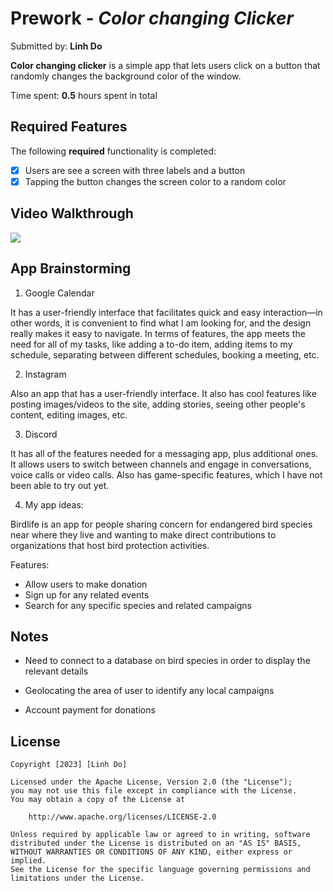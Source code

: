 # Prework - *Color changing Clicker*

Submitted by: **Linh Do**

**Color changing clicker** is a simple app that lets users click on a button that randomly changes the background color of the window.

Time spent: **0.5** hours spent in total

## Required Features

The following **required** functionality is completed:

- [x] Users are see a screen with three labels and a button
- [x] Tapping the button changes the screen color to a random color
 
## Video Walkthrough

<div>
    <a href="https://www.loom.com/share/a7f6da9e8bce430dadda7f7d76a09f14">
    </a>
    <a href="https://www.loom.com/share/a7f6da9e8bce430dadda7f7d76a09f14">
      <img style="max-width:300px;" src="https://cdn.loom.com/sessions/thumbnails/a7f6da9e8bce430dadda7f7d76a09f14-with-play.gif">
    </a>
</div>

## App Brainstorming 

1. Google Calendar

It has a user-friendly interface that facilitates quick and easy interaction—in other words, it is convenient to find what I am looking for, and the design really makes it easy to navigate. In terms of features, the app meets the need for all of my tasks, like adding a to-do item, adding items to my schedule, separating between different schedules, booking a meeting, etc.

2. Instagram

Also an app that has a user-friendly interface. It also has cool features like posting images/videos to the site, adding stories, seeing other people's content, editing images, etc.

3. Discord

It has all of the features needed for a messaging app, plus additional ones. It allows users to switch between channels and engage in conversations, voice calls or video calls. Also has game-specific features, which I have not been able to try out yet.

4. My app ideas:

Birdlife is an app for people sharing concern for endangered bird species near where they live and wanting to make direct contributions to organizations that host bird protection activities.

Features:

- Allow users to make donation
- Sign up for any related events
- Search for any specific species and related campaigns

## Notes

- Need to connect to a database on bird species in order to display the relevant details 

- Geolocating the area of user to identify any local campaigns
- Account payment for donations

## License

    Copyright [2023] [Linh Do]

    Licensed under the Apache License, Version 2.0 (the "License");
    you may not use this file except in compliance with the License.
    You may obtain a copy of the License at

        http://www.apache.org/licenses/LICENSE-2.0

    Unless required by applicable law or agreed to in writing, software
    distributed under the License is distributed on an "AS IS" BASIS,
    WITHOUT WARRANTIES OR CONDITIONS OF ANY KIND, either express or implied.
    See the License for the specific language governing permissions and
    limitations under the License.
